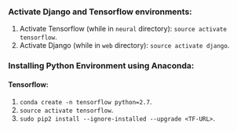 ### Activate Django and Tensorflow environments:
1. Activate Tensorflow (while in `neural` directory): `source activate tensorflow`.
2. Activate Django (while in `web` directory): `source activate django`.

### Installing Python Environment using Anaconda:

#### Tensorflow:
1. `conda create -n tensorflow python=2.7`.
2. `source activate tensorflow`.
3. `sudo pip2 install --ignore-installed --upgrade <TF-URL>`.
